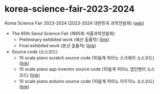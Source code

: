 # korea-science-fair-2023-2024
Korea Science Fair 2023-2024 (2023-2024 대한민국 과학전람회) ([wiki](https://namu.wiki/w/%EC%A0%84%EA%B5%AD%EA%B3%BC%ED%95%99%EC%A0%84%EB%9E%8C%ED%9A%8C))
- The 65th Seoul Science Fair (제65회 서울과학전람회)
  - Preliminary exhibited work (예선 출품작) ([link](seoul-preliminary))
  - Final exhibited work (본선 출품작) ([link](seoul-final))
- Source code (소스코드)
  - 10 scale piano scratch source code (10음계 피아노 스크래치 소스코드) ([link](scratch))
  - 10 scale piano app inventor source code (10음계 피아노 앱인벤터 소스코드) ([link](app_inventor))
  - 10 scale piano arduino source code (10음계 피아노 아두이노 소스코드) ([link](arduino))

